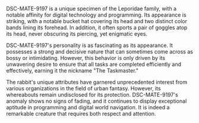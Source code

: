 DSC-MATE-9197 is a unique specimen of the Leporidae family, with a notable affinity for digital technology and programming. Its appearance is striking, with a notable bucket hat covering its head and two distinct color bands lining its forehead. In addition, it often sports a pair of goggles atop its head, never obscuring its piercing, yet enigmatic eyes.

DSC-MATE-9197's personality is as fascinating as its appearance. It possesses a strong and decisive nature that can sometimes come across as bossy or intimidating. However, this behavior is only driven by its unwavering desire to ensure that all tasks are completed efficiently and effectively, earning it the nickname "The Taskmaster."

The rabbit's unique attributes have garnered unprecedented interest from various organizations in the field of urban fantasy. However, its whereabouts remain undisclosed for its protection. DSC-MATE-9197's anomaly shows no signs of fading, and it continues to display exceptional aptitude in programming and digital world navigation. It is indeed a remarkable creature that requires both respect and attention.
